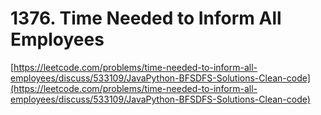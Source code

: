 # 1376. Time Needed to Inform All Employees

[https://leetcode.com/problems/time-needed-to-inform-all-employees/discuss/533109/JavaPython-BFSDFS-Solutions-Clean-code](https://leetcode.com/problems/time-needed-to-inform-all-employees/discuss/533109/JavaPython-BFSDFS-Solutions-Clean-code)
